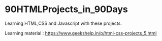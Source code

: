 # 90HTMLProjects_in_90Days

Learning HTML,CSS and Javascript with these projects.


Learning material : https://www.geekshelp.in/p/html-css-projects_5.html


